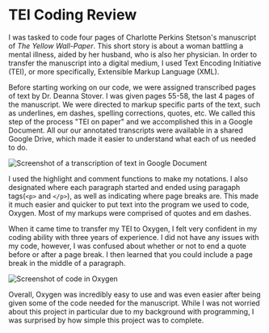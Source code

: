 # TEI Coding Review

I was tasked to code four pages of Charlotte Perkins Stetson's manuscript of _The Yellow Wall-Paper_. This short story is about a woman battling a mental illness, aided by her husband, who is also her physician. In order to transfer the manuscript into a digital medium, I used Text Encoding Initiative (TEI), or more specifically, Extensible Markup Language (XML). 

Before starting working on our code, we were assigned transcribed pages of text by Dr. Deanna Stover. I was given pages 55-58, the last 4 pages of the manuscript. We were directed to markup specific parts of the text, such as underlines, em dashes, spelling corrections, quotes, etc. We called this step of the process "TEI on paper" and we accomplished this in a Google Document. All our our annotated transcripts were available in a shared Google Drive, which made it easier to understand what each of us needed to do.

![Screenshot of a transcription of text in Google Document](https://zXtrada.github.io/Zachary-Estrada/images/screencapture.png)

I used the highlight and comment functions to make my notations. I also designated where each paragraph started and ended using paragaph tags(`<p>` and `</p>`), as well as indicating where page breaks are.  This made it much easier and quicker to put text into the program we used to code, Oxygen. Most of my markups were comprised of quotes and em dashes.

When it came time to transfer my TEI to Oxygen, I felt very confident in my coding ability with three years of experience. I did not have any issues with my code, however, I was confused about whether or not to end a quote before or after a page break. I then learned that you could include a page break in the middle of a paragraph.

![Screenshot of code in Oxygen](https://zXtrada.github.io/Zachary-Estrada/images/XML.png)

Overall, Oxygen was incredibly easy to use and was even easier after being given some of the code needed for the manuscript. While I was not worried about this project in particular due to my background with programming, I was surprised by how simple this project was to complete.
